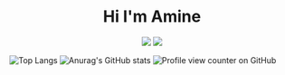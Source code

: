
<h1 align="center">Hi I'm Amine </h1>  <p align="center"> <a href="https://www.linkedin.com/in/amine-dachir-75568a211/"> <img src="https://img.shields.io/badge/linkedin-%23017785?style=flat&logo=linkedin&logoColor=white"/></a> <a href="https://www.instagram.com/amine_dachir/"><img src="https://img.shields.io/badge/instagram-%23E4415F7style=flat&logo=instagram&logoColor=white"/></a> </p> 

![Top Langs](https://github-readme-stats.vercel.app/api/top-langs/?username=Aminedachir&layout=compact)
![Anurag's GitHub stats](https://github-readme-stats.vercel.app/api?username=Aminedachir&show_icons=true&theme=dark)
![Profile view counter on GitHub](https://komarev.com/ghpvc/?username=Aminedachir)
<!--
**aminedachir/Aminedachir** is a ✨ _special_ ✨ repository because its `README.md` (this file) appears on your GitHub profile.

Here are some ideas to get you started:

- 🔭 I’m currently working on ...
- 🌱 I’m currently learning ...
- 👯 I’m looking to collaborate on ...
- 🤔 I’m looking for help with ...
- 💬 Ask me about ...
- 📫 How to reach me: aminedachir
- 😄 Pronouns: ...
- ⚡ Fun fact: ...
-->
